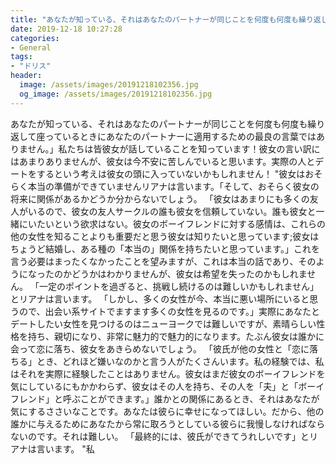 ```yaml
---
title: "あなたが知っている、それはあなたのパートナーが同じことを何度も何度も繰り返して座っているときにあなたのパートナーに適用するための最良の言葉ではありません。"
date: 2019-12-18 10:27:28
categories:
- General
tags:
- "ドリス"
header:
  image: /assets/images/20191218102356.jpg
  og_image: /assets/images/20191218102356.jpg
---
```


あなたが知っている、それはあなたのパートナーが同じことを何度も何度も繰り返して座っているときにあなたのパートナーに適用するための最良の言葉ではありません。」私たちは皆彼女が話していることを知っています！彼女の言い訳にはあまりありませんが、彼女は今不安に苦しんでいると思います。実際の人とデートをするという考えは彼女の頭に入っていないかもしれません！ &quot;彼女はおそらく本当の準備ができていませんリアナは言います。「そして、おそらく彼女の将来に関係があるかどうか分からないでしょう。 「彼女はあまりにも多くの友人がいるので、彼女の友人サークルの誰も彼女を信頼していない。誰も彼女と一緒にいたいという欲求はない。彼女のボーイフレンドに対する感情は、これらの他の女性を知ることよりも重要だと思う彼女は知りたいと思っています;彼女はちょうど結婚し、ある種の「本当の」関係を持ちたいと思っています。」これを言う必要はまったくなかったことを望みますが、これは本当の話であり、そのようになったのかどうかはわかりませんが、彼女は希望を失ったのかもしれません。 「一定のポイントを過ぎると、挑戦し続けるのは難しいかもしれません」とリアナは言います。 「しかし、多くの女性が今、本当に悪い場所にいると思うので、出会い系サイトでますます多くの女性を見るのです。」実際にあなたとデートしたい女性を見つけるのはニューヨークでは難しいですが、素晴らしい性格を持ち、親切になり、非常に魅力的で魅力的になります。たぶん彼女は誰かに会って恋に落ち、彼女をあきらめないでしょう。 「彼氏が他の女性と「恋に落ちる」とき、どれほど嫌いなのかと言う人がたくさんいます。私の経験では、私はそれを実際に経験したことはありません。彼女はまだ彼女のボーイフレンドを気にしているにもかかわらず、彼女はその人を持ち、その人を「夫」と「ボーイフレンド」と呼ぶことができます。」誰かとの関係にあるとき、それはあなたが気にするささいなことです。あなたは彼らに幸せになってほしい。だから、他の誰かに与えるためにあなたから常に取ろうとしている彼らに我慢しなければならないのです。それは難しい。 「最終的には、彼氏ができてうれしいです」とリアナは言います。 &quot;私
